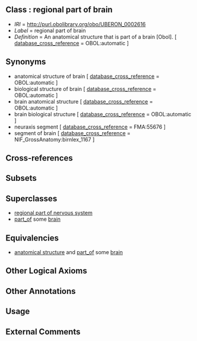 
## Class : regional part of brain

 * *IRI* = http://purl.obolibrary.org/obo/UBERON_0002616
 * *Label* = regional part of brain
 * *Definition* = An anatomical structure that is part of a brain [Obol]. [ [database_cross_reference](../../ef/oboInOwl#hasDbXref.md) = OBOL:automatic ]

## Synonyms

 * anatomical structure of brain [ [database_cross_reference](../../ef/oboInOwl#hasDbXref.md) = OBOL:automatic ]
 * biological structure of brain [ [database_cross_reference](../../ef/oboInOwl#hasDbXref.md) = OBOL:automatic ]
 * brain anatomical structure [ [database_cross_reference](../../ef/oboInOwl#hasDbXref.md) = OBOL:automatic ]
 * brain biological structure [ [database_cross_reference](../../ef/oboInOwl#hasDbXref.md) = OBOL:automatic ]
 * neuraxis segment [ [database_cross_reference](../../ef/oboInOwl#hasDbXref.md) = FMA:55676 ]
 * segment of brain [ [database_cross_reference](../../ef/oboInOwl#hasDbXref.md) = NIF_GrossAnatomy:birnlex_1167 ]

## Cross-references


## Subsets


## Superclasses

 * [regional part of nervous system](../../UBERON/73/UBERON_0000073.md)
 * [part_of](../../BFO/50/BFO_0000050.md) some [brain](../../UBERON/55/UBERON_0000955.md)

## Equivalencies

 * [anatomical structure](../../UBERON/61/UBERON_0000061.md) and [part_of](../../BFO/50/BFO_0000050.md) some [brain](../../UBERON/55/UBERON_0000955.md)

## Other Logical Axioms


## Other Annotations


## Usage


## External Comments

